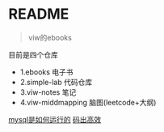 

# README

> viw的ebooks

目前是四个仓库
- 1.ebooks 电子书
- 2.simple-lab 代码仓库
- 3.viw-notes 笔记
- 4.viw-middmapping 脑图(leetcode+大纲)



[mysql是如何运行的](mysql/1.mysql是怎样运行的.md)
[码出高效](规范方面/1.码出高效.md)



